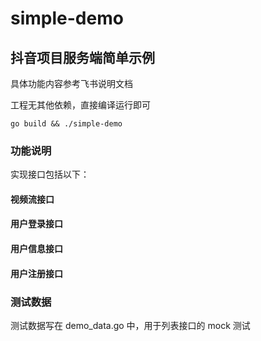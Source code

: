 # simple-demo

## 抖音项目服务端简单示例

具体功能内容参考飞书说明文档

工程无其他依赖，直接编译运行即可

```shell
go build && ./simple-demo
```

### 功能说明

实现接口包括以下：

#### 视频流接口
#### 用户登录接口
#### 用户信息接口
#### 用户注册接口

### 测试数据

测试数据写在 demo_data.go 中，用于列表接口的 mock 测试
